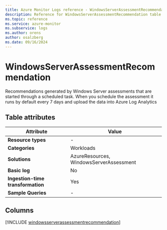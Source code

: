 ```yaml
---
title: Azure Monitor Logs reference - WindowsServerAssessmentRecommendation
description: Reference for WindowsServerAssessmentRecommendation table in Azure Monitor Logs.
ms.topic: reference
ms.service: azure-monitor
ms.subservice: logs
ms.author: orens
author: osalzberg
ms.date: 09/16/2024
---
```


# WindowsServerAssessmentRecommendation

Recommendations generated by Windows Server assessments that are started through a scheduled task. When you schedule the assessment it runs by default every 7 days and upload the data into Azure Log Analytics


## Table attributes

|Attribute|Value|
|---|---|
|**Resource types**|-|
|**Categories**|Workloads|
|**Solutions**| AzureResources, WindowsServerAssessment|
|**Basic log**|No|
|**Ingestion-time transformation**|Yes|
|**Sample Queries**|-|



## Columns
  
[!INCLUDE [windowsserverassessmentrecommendation](~/reusable-content/ce-skilling/azure/includes/azure-monitor/reference/tables/windowsserverassessmentrecommendation-include.md)]
